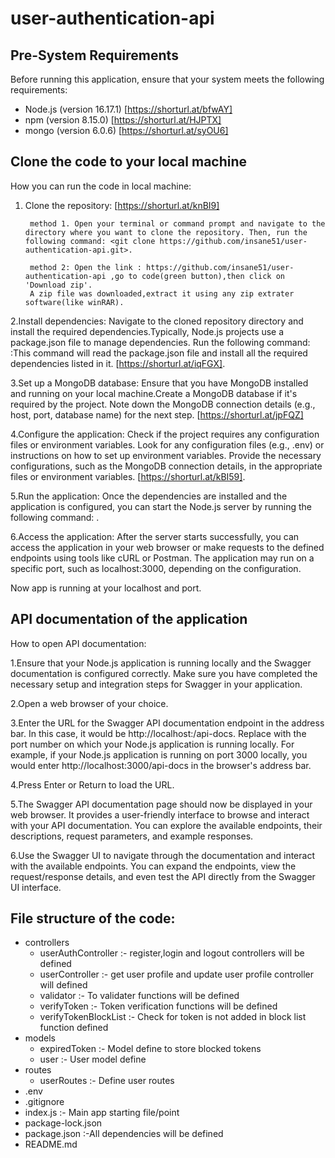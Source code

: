 # user-authentication-api

## Pre-System Requirements

Before running this application, ensure that your system meets the following requirements:

- Node.js (version 16.17.1) [https://shorturl.at/bfwAY]
- npm (version 8.15.0) [https://shorturl.at/HJPTX]
- mongo (version 6.0.6) [https://shorturl.at/syOU6]

## Clone the code to your local machine

How you can run the code in local machine:
1. Clone the repository: [https://shorturl.at/knBI9]

        method 1. Open your terminal or command prompt and navigate to the directory where you want to clone the repository. Then, run the following command: <git clone https://github.com/insane51/user-authentication-api.git>.

        method 2: Open the link : https://github.com/insane51/user-authentication-api ,go to code(green button),then click on 'Download zip'.
        A zip file was downloaded,extract it using any zip extrater software(like winRAR).

2.Install dependencies: Navigate to the cloned repository directory and install the required 
                        dependencies.Typically, Node.js projects use a package.json file to
                        manage dependencies. Run the following command:
                        <npm install> :This command will read the package.json file and install 
                        all the required dependencies listed in it.
                        [https://shorturl.at/iqFGX].


3.Set up a MongoDB database: Ensure that you have MongoDB installed and running on your local 
    machine.Create a MongoDB database if it's required by the project. Note down the MongoDB connection details (e.g., host, port, database name) for the next step.
    [https://shorturl.at/jpFQZ]

4.Configure the application: Check if the project requires any configuration files or 
    environment variables. Look for any configuration files (e.g., .env) or instructions on how to set up environment variables. Provide the necessary configurations, such as the MongoDB connection details, in the appropriate files or environment variables.
    [https://shorturl.at/kBI59].

5.Run the application: Once the dependencies are installed and the application is configured, 
                        you can start the Node.js server by running the following command:
                        <npm start>.

6.Access the application: After the server starts successfully, you can access the application in 
                        your web browser or make requests to the defined endpoints using tools like 
                        cURL or Postman. The application may run on a specific port, such as localhost:3000, depending on the configuration.


Now app is running at your localhost and port.

## API documentation of the application

How to open API documentation:

1.Ensure that your Node.js application is running locally and the Swagger documentation is configured correctly. Make sure you have completed the necessary setup and integration steps for Swagger in your application.

2.Open a web browser of your choice.

3.Enter the URL for the Swagger API documentation endpoint in the address bar. In this case, it would 
    be http://localhost:<port>/api-docs. Replace <port> with the port number on which your Node.js application is running locally.
    For example, if your Node.js application is running on port 3000 locally, you would enter 
    http://localhost:3000/api-docs in the browser's address bar.

4.Press Enter or Return to load the URL.

5.The Swagger API documentation page should now be displayed in your web browser. It provides a user-friendly interface to browse and interact with your API documentation. You can explore the available endpoints, their descriptions, request parameters, and example responses.

6.Use the Swagger UI to navigate through the documentation and interact with the available endpoints. You can expand the endpoints, view the request/response details, and even test the API directly from the Swagger UI interface.


## File structure of the code:


- controllers
    - userAuthController :- register,login and logout controllers will be defined
    - userController :- get user profile and update user profile controller will defined
    - validator :- To validater functions will be defined
    - verifyToken :- Token verification functions will be defined
    - verifyTokenBlockList :- Check for token is not added in block list function defined
- models
    - expiredToken :- Model define to store blocked tokens
    - user :- User model define
- routes
    - userRoutes :- Define user routes
- .env 
- .gitignore
- index.js :- Main app starting file/point
- package-lock.json
- package.json :-All dependencies will be defined
- README.md




